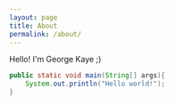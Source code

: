 ```yaml
---
layout: page
title: About
permalink: /about/
---
```


Hello! I'm George Kaye ;)

```java
public static void main(String[] args){
    System.out.println("Hello world!");
}
```

